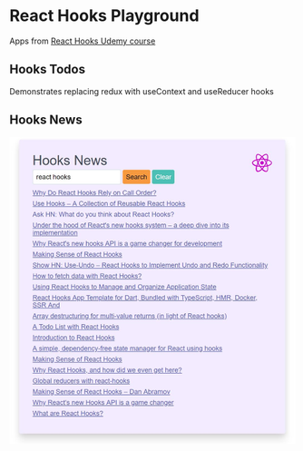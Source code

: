 # React Hooks Playground

Apps from [React Hooks Udemy course](https://www.udemy.com/react-hooks)

## Hooks Todos

Demonstrates replacing redux with useContext and useReducer hooks

## Hooks News

![Hooks News](hooksnews.jpg)
